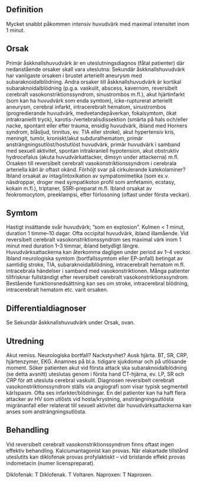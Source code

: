 ## Definition

Mycket snabbt påkommen intensiv huvudvärk med maximal intensitet inom 1 minut.

## Orsak

Primär åskknallshuvudvärk är en uteslutningsdiagnos (fåtal patienter) där nedanstående orsaker skall vara uteslutna:
Sekundär åskknallshuvudvärk har vanligaste orsaken i brustet arteriellt aneurysm med subaraknoidalblödning. Andra orsaker till åskknallshuvudvärk är kortikal subaraknoidalblödning (p.g.a. vaskulit, abscess, kavernom, reversibelt cerebralt vasokonstriktionssyndrom, sinustrombos m.fl.), akut hjärtinfarkt (som kan ha huvudvärk som enda symtom), icke-rupturerat arteriellt aneurysm, cerebral infarkt, intracerebralt hematom, sinustrombos (progredierande huvudvärk, medvetandepåverkan, fokalsymtom, ökat intrakraniellt tryck), karotis-/vertebralisdissektion (smärta på hals och/eller nacke, spontant eller efter trauma, ensidig huvudvärk, ibland med Horners syndrom, blåsljud, tinnitus, ev. TIA eller stroke), akut hypertensiv kris, meningit, tumör, kroniskt/akut subduralhematom, primär ansträngningsutlöst/hostutlöst huvudvärk, primär huvudvärk i samband med sexuell aktivitet, spontan intrakraniell hypotension, akut obstruktiv hydrocefalus (akuta huvudvärkattacker, dimsyn under attackerna) m.fl.
Orsaken till reversibelt cerebralt vasokonstriktionssyndrom i cerebrala arteriella kärl är oftast okänd. Förhöjt svar på cirkulerande katekolaminer? Ibland orsakat av intag/intoxikation av sympatomimetika (som ex.v. näsdroppar, droger med sympatikoton profil som amfetamin, ecstasy, kokain m.fl.), triptaner, SSRI-preparat m.fl. Ibland orsakat av feokromocytom, preeklampsi, efter förlossning (oftast under första veckan).

## Symtom

Hastigt insättande svår huvudvärk; ”som en explosion”. Kulmen < 1 minut, duration 1 timme–10 dagar. Ofta occipital huvudvärk, ibland illamående.
Vid reversibelt cerebralt vasokonstriktionssyndrom ses maximal värk inom 1 minut med duration 1–3 timmar, ibland betydligt längre. Huvudvärksattackerna kan återkomma dagligen under period av 1–4 veckor.
Ibland neurologiska symtom (bortfallssymtom eller EP-anfall) betingat av samtidig stroke, TIA, subaraknoidalblödning, intracerebralt hematom m.fl. intracebrala händelser i samband med vasokonstriktionen.
Många patienter tillfrisknar fullständigt efter reversibelt cerebralt vasokonstriktionssyndrom. Bestående funktionsnedsättning kan ses om stroke, intracerebral blödning, intracerebralt hematom etc. varit orsaken.

## Differentialdiagnoser

Se Sekundär åskknallshuvudvärk under Orsak, ovan.

## Utredning

Akut remiss. Neurologiska bortfall? Nackstyvhet? Ausk hjärta. BT, SR, CRP, hjärtenzymer, EKG. Anamnes på bl.a. tidigare sjukdomar och på utlösande moment. Söker patienten akut vid första attack ska subaraknoidalblödning (se detta avsnitt) uteslutas genom i första hand CT-hjärna, ev. LP, SR och CRP för att utesluta cerebral vaskulit. Diagnosen reversibelt cerebralt vasokonstriktionssyndrom ställs via angiografi som visar typisk segmentell kärlspasm. Ofta ses infarkter/blödningar.
En del patienter kan ha haft flera attacker av HV som utlösts vid hosta/krystning, ansträngningsutlösta migränanfall eller relaterat till sexuell aktivitet där huvudvärksattackerna kan anses som ansträngningsutlösta.

## Behandling

Vid reversibelt cerebralt vasokonstriktionssyndrom finns oftast ingen effektiv behandling. Kalciumantagonist kan provas. När elakartade tillstånd uteslutits kan diklofenak provas profylaktiskt – vid bristande effekt provas indometacin (numer licenspreparat).


Diklofenak: T Diklofenak. T Voltaren.
Naproxen: T Naproxen.

